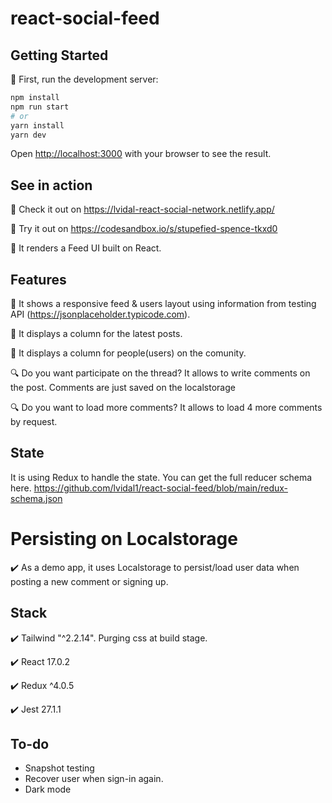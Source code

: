 # react-social-feed

## Getting Started

:lion: First, run the development server:

```bash
npm install
npm run start
# or
yarn install
yarn dev
```

Open [http://localhost:3000](http://localhost:3000) with your browser to see the result.

## See in action

:rocket: Check it out on https://lvidal-react-social-network.netlify.app/

:rocket: Try it out on https://codesandbox.io/s/stupefied-spence-tkxd0

:round_pushpin: It renders a Feed UI built on React.

## Features

:newspaper: It shows a responsive feed & users layout using information from testing API (https://jsonplaceholder.typicode.com).

:ticket: It displays a column for the latest posts.

:ticket: It displays a column for people(users) on the comunity.

:mag: Do you want participate on the thread? It allows to write comments on the post. Comments are just saved on the localstorage

:mag: Do you want to load more comments? It allows to load 4 more comments by request.

## State

It is using Redux to handle the state. You can get the full reducer schema here. https://github.com/lvidal1/react-social-feed/blob/main/redux-schema.json

# Persisting on Localstorage

:heavy_check_mark: As a demo app, it uses Localstorage to persist/load user data when posting a new comment or signing up.

## Stack

:heavy_check_mark: Tailwind "^2.2.14". Purging css at build stage.

:heavy_check_mark: React 17.0.2

:heavy_check_mark: Redux ^4.0.5

:heavy_check_mark: Jest 27.1.1

## To-do

- Snapshot testing
- Recover user when sign-in again.
- Dark mode
